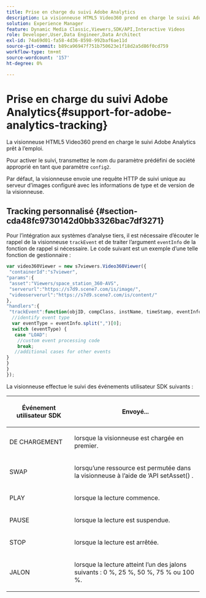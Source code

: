 ```yaml
---
title: Prise en charge du suivi Adobe Analytics
description: La visionneuse HTML5 Video360 prend en charge le suivi Adobe Analytics prêt à l’emploi.
solution: Experience Manager
feature: Dynamic Media Classic,Viewers,SDK/API,Interactive Videos
role: Developer,User,Data Engineer,Data Architect
exl-id: 74a69d01-fa58-4d36-8598-992baf6ae11d
source-git-commit: b89ca96947f751b750623e1f18d2a5d86f0cd759
workflow-type: tm+mt
source-wordcount: '157'
ht-degree: 0%

---
```


# Prise en charge du suivi Adobe Analytics{#support-for-adobe-analytics-tracking}

La visionneuse HTML5 Video360 prend en charge le suivi Adobe Analytics prêt à l’emploi.

Pour activer le suivi, transmettez le nom du paramètre prédéfini de société approprié en tant que paramètre `config2`.

Par défaut, la visionneuse envoie une requête HTTP de suivi unique au serveur d’images configuré avec les informations de type et de version de la visionneuse.

## Tracking personnalisé {#section-cda48fc9730142d0bb3326bac7df3271}

Pour l’intégration aux systèmes d’analyse tiers, il est nécessaire d’écouter le rappel de la visionneuse `trackEvent` et de traiter l’argument `eventInfo` de la fonction de rappel si nécessaire. Le code suivant est un exemple d’une telle fonction de gestionnaire :

```javascript {.line-numbers}
var video360Viewer = new s7viewers.Video360Viewer({ 
 "containerId":"s7viewer", 
"params":{ 
 "asset":"Viewers/space_station_360-AVS", 
 "serverurl":"https://s7d9.scene7.com/is/image/", 
 "videoserverurl":"https://s7d9.scene7.com/is/content/" 
}, 
"handlers":{ 
 "trackEvent":function(objID, compClass, instName, timeStamp, eventInfo) { 
  //identify event type 
  var eventType = eventInfo.split(",")[0]; 
  switch (eventType) { 
   case "LOAD": 
    //custom event processing code 
    break; 
   //additional cases for other events 
} 
} 
} 
});
```

La visionneuse effectue le suivi des événements utilisateur SDK suivants :

<table id="table_5D090E6614974D968E1A93B5727D859C"> 
 <thead> 
  <tr> 
   <th colname="col1" class="entry"> <p>Événement utilisateur SDK </p> </th> 
   <th colname="col2" class="entry"> <p>Envoyé... </p> </th> 
  </tr> 
 </thead>
 <tbody> 
  <tr> 
   <td colname="col1"> <p> <span class="codeph"> DE CHARGEMENT </span> </p> </td> 
   <td colname="col2"> <p>lorsque la visionneuse est chargée en premier. </p> </td> 
  </tr> 
  <tr> 
   <td colname="col1"> <p> <span class="codeph"> SWAP </span> </p> </td> 
   <td colname="col2"> <p>lorsqu’une ressource est permutée dans la visionneuse à l’aide de <span class="codeph">’API setAsset() </span>. </p> </td> 
  </tr> 
  <tr> 
   <td colname="col1"> <p> <span class="codeph"> PLAY </span> </p> </td> 
   <td colname="col2"> <p>lorsque la lecture commence. </p> </td> 
  </tr> 
  <tr> 
   <td colname="col1"> <p> <span class="codeph"> PAUSE </span> </p> </td> 
   <td colname="col2"> <p>lorsque la lecture est suspendue. </p> </td> 
  </tr> 
  <tr> 
   <td colname="col1"> <p> <span class="codeph"> STOP </span> </p> </td> 
   <td colname="col2"> <p>lorsque la lecture est arrêtée. </p> </td> 
  </tr> 
  <tr> 
   <td colname="col1"> <p> <span class="codeph"> JALON </span> </p> </td> 
   <td colname="col2"> <p>lorsque la lecture atteint l’un des jalons suivants : 0 %, 25 %, 50 %, 75 % ou 100 %. </p> </td> 
  </tr> 
 </tbody> 
</table>
